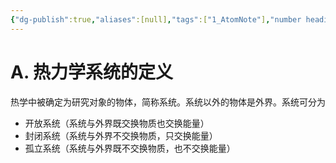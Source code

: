 ```yaml
---
{"dg-publish":true,"aliases":[null],"tags":["1_AtomNote"],"number headings":"auto, first-level 1, max 6, A.1.","Created-Date":"2023-06-06 08:44:14","Modified-Date":"2024-04-18 11:53:28","permalink":"/A01_Lessons/Aa05_大学物理/热力学系统/","dgPassFrontmatter":true}
---
```





# A. 热力学系统的定义

热学中被确定为研究对象的物体，简称系统。系统以外的物体是外界。系统可分为

- 开放系统（系统与外界既交换物质也交换能量）
- 封闭系统（系统与外界不交换物质，只交换能量）
- 孤立系统（系统与外界既不交换物质，也不交换能量）


